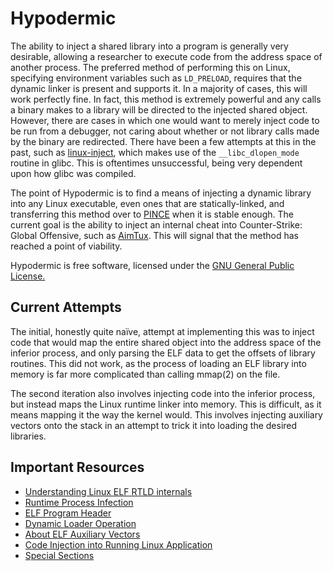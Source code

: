 # Hypodermic

The ability to inject a shared library into a program is generally very
desirable, allowing a researcher to execute code from the address space of
another process. The preferred method of performing this on Linux, specifying
environment variables such as `LD_PRELOAD`, requires that the dynamic linker is
present and supports it. In a majority of cases, this will work perfectly
fine. In fact, this method is extremely powerful and any calls a binary makes to
a library will be directed to the injected shared object. However, there are
cases in which one would want to merely inject code to be run from a debugger,
not caring about whether or not library calls made by the binary are
redirected. There have been a few attempts at this in the past, such as
[linux-inject][1], which makes use of the `__libc_dlopen_mode` routine in glibc.
This is oftentimes unsuccessful, being very dependent upon how glibc was
compiled.

The point of Hypodermic is to find a means of injecting a dynamic library into
any Linux executable, even ones that are statically-linked, and transferring
this method over to [PINCE][2] when it is stable enough. The current goal is the
ability to inject an internal cheat into Counter-Strike: Global Offensive, such
as [AimTux][3]. This will signal that the method has reached a point of
viability.

Hypodermic is free software, licensed under the [GNU General Public License.][4]


## Current Attempts

The initial, honestly quite naïve, attempt at implementing this was to inject
code that would map the entire shared object into the address space of the
inferior process, and only parsing the ELF data to get the offsets of library
routines. This did not work, as the process of loading an ELF library into
memory is far more complicated than calling mmap(2) on the file.

The second iteration also involves injecting code into the inferior process, but
instead maps the Linux runtime linker into memory. This is difficult, as it
means mapping it the way the kernel would. This involves injecting auxiliary
vectors onto the stack in an attempt to trick it into loading the desired
libraries.


## Important Resources

* [Understanding Linux ELF RTLD internals][5]
* [Runtime Process Infection][6]
* [ELF Program Header][7]
* [Dynamic Loader Operation][8]
* [About ELF Auxiliary Vectors][9]
* [Code Injection into Running Linux Application][10]
* [Special Sections][11]


[1]: https://github.com/gaffe23/linux-inject
[2]: https://github.com/korcankaraokcu/PINCE
[3]: https://github.com/AimTuxOfficial/AimTux/
[4]: https://www.gnu.org/licenses/gpl.html
[5]: http://s.eresi-project.org/inc/articles/elf-rtld.txt
[6]: http://phrack.org/issues/59/8.html
[7]: http://www.sco.com/developers/gabi/latest/ch5.pheader.html
[8]: https://sourceware.org/glibc/wiki/DynamicLoader
[9]: http://articles.manugarg.com/aboutelfauxiliaryvectors
[10]: https://www.codeproject.com/Articles/33340/Code-Injection-into-Running-Linux-Application
[11]: http://refspecs.linuxbase.org/LSB_3.0.0/LSB-PDA/LSB-PDA/specialsections.html
